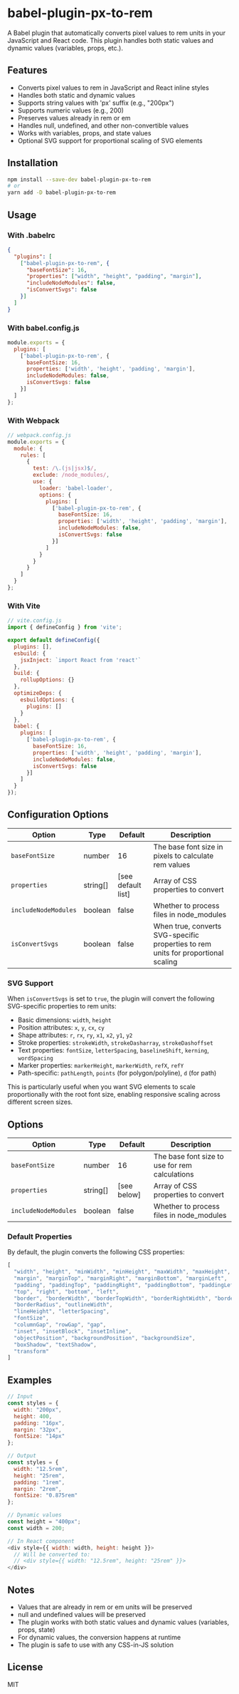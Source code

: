 # babel-plugin-px-to-rem

A Babel plugin that automatically converts pixel values to rem units in your JavaScript and React code. This plugin handles both static values and dynamic values (variables, props, etc.).

## Features

- Converts pixel values to rem in JavaScript and React inline styles
- Handles both static and dynamic values
- Supports string values with 'px' suffix (e.g., "200px")
- Supports numeric values (e.g., 200)
- Preserves values already in rem or em
- Handles null, undefined, and other non-convertible values
- Works with variables, props, and state values
- Optional SVG support for proportional scaling of SVG elements

## Installation

```bash
npm install --save-dev babel-plugin-px-to-rem
# or
yarn add -D babel-plugin-px-to-rem
```

## Usage

### With .babelrc

```json
{
  "plugins": [
    ["babel-plugin-px-to-rem", {
      "baseFontSize": 16,
      "properties": ["width", "height", "padding", "margin"],
      "includeNodeModules": false,
      "isConvertSvgs": false
    }]
  ]
}
```

### With babel.config.js

```javascript
module.exports = {
  plugins: [
    ['babel-plugin-px-to-rem', {
      baseFontSize: 16,
      properties: ['width', 'height', 'padding', 'margin'],
      includeNodeModules: false,
      isConvertSvgs: false
    }]
  ]
};
```

### With Webpack

```javascript
// webpack.config.js
module.exports = {
  module: {
    rules: [
      {
        test: /\.(js|jsx)$/,
        exclude: /node_modules/,
        use: {
          loader: 'babel-loader',
          options: {
            plugins: [
              ['babel-plugin-px-to-rem', {
                baseFontSize: 16,
                properties: ['width', 'height', 'padding', 'margin'],
                includeNodeModules: false,
                isConvertSvgs: false
              }]
            ]
          }
        }
      }
    ]
  }
};
```

### With Vite

```javascript
// vite.config.js
import { defineConfig } from 'vite';

export default defineConfig({
  plugins: [],
  esbuild: {
    jsxInject: `import React from 'react'`
  },
  build: {
    rollupOptions: {}
  },
  optimizeDeps: {
    esbuildOptions: {
      plugins: []
    }
  },
  babel: {
    plugins: [
      ['babel-plugin-px-to-rem', {
        baseFontSize: 16,
        properties: ['width', 'height', 'padding', 'margin'],
        includeNodeModules: false,
        isConvertSvgs: false
      }]
    ]
  }
});
```

## Configuration Options

| Option | Type | Default | Description |
|--------|------|---------|-------------|
| `baseFontSize` | number | 16 | The base font size in pixels to calculate rem values |
| `properties` | string[] | [see default list] | Array of CSS properties to convert |
| `includeNodeModules` | boolean | false | Whether to process files in node_modules |
| `isConvertSvgs` | boolean | false | When true, converts SVG-specific properties to rem units for proportional scaling |

### SVG Support

When `isConvertSvgs` is set to `true`, the plugin will convert the following SVG-specific properties to rem units:

- Basic dimensions: `width`, `height`
- Position attributes: `x`, `y`, `cx`, `cy`
- Shape attributes: `r`, `rx`, `ry`, `x1`, `x2`, `y1`, `y2`
- Stroke properties: `strokeWidth`, `strokeDasharray`, `strokeDashoffset`
- Text properties: `fontSize`, `letterSpacing`, `baselineShift`, `kerning`, `wordSpacing`
- Marker properties: `markerHeight`, `markerWidth`, `refX`, `refY`
- Path-specific: `pathLength`, `points` (for polygon/polyline), `d` (for path)

This is particularly useful when you want SVG elements to scale proportionally with the root font size, enabling responsive scaling across different screen sizes.

## Options

| Option | Type | Default | Description |
|--------|------|---------|-------------|
| `baseFontSize` | number | 16 | The base font size to use for rem calculations |
| `properties` | string[] | [see below] | Array of CSS properties to convert |
| `includeNodeModules` | boolean | false | Whether to process files in node_modules |

### Default Properties

By default, the plugin converts the following CSS properties:
```javascript
[
  "width", "height", "minWidth", "minHeight", "maxWidth", "maxHeight",
  "margin", "marginTop", "marginRight", "marginBottom", "marginLeft",
  "padding", "paddingTop", "paddingRight", "paddingBottom", "paddingLeft",
  "top", "right", "bottom", "left",
  "border", "borderWidth", "borderTopWidth", "borderRightWidth", "borderBottomWidth", "borderLeftWidth",
  "borderRadius", "outlineWidth",
  "lineHeight", "letterSpacing",
  "fontSize",
  "columnGap", "rowGap", "gap",
  "inset", "insetBlock", "insetInline",
  "objectPosition", "backgroundPosition", "backgroundSize",
  "boxShadow", "textShadow",
  "transform"
]
```

## Examples

```javascript
// Input
const styles = {
  width: "200px",
  height: 400,
  padding: "16px",
  margin: "32px",
  fontSize: "14px"
};

// Output
const styles = {
  width: "12.5rem",
  height: "25rem",
  padding: "1rem",
  margin: "2rem",
  fontSize: "0.875rem"
};

// Dynamic values
const height = "400px";
const width = 200;

// In React component
<div style={{ width: width, height: height }}>
  // Will be converted to:
  // <div style={{ width: "12.5rem", height: "25rem" }}>
</div>
```

## Notes

- Values that are already in rem or em units will be preserved
- null and undefined values will be preserved
- The plugin works with both static values and dynamic values (variables, props, state)
- For dynamic values, the conversion happens at runtime
- The plugin is safe to use with any CSS-in-JS solution

## License

MIT
